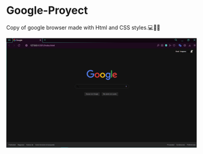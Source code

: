 # Google-Proyect

Copy of google browser made with Html and CSS styles.💻📍📘

  <img src="./Google-img.png" alt="" >